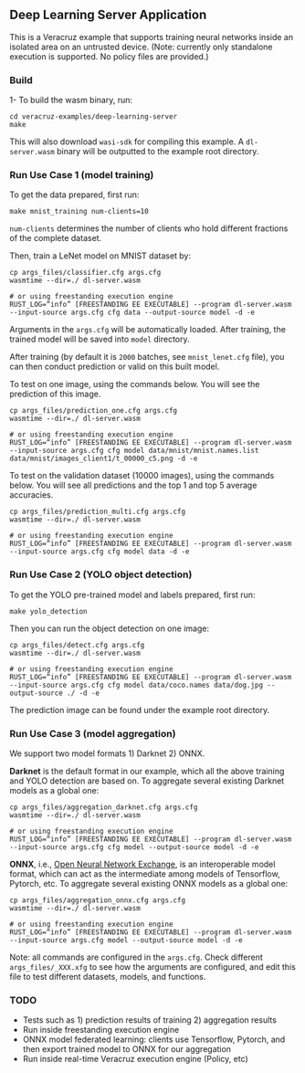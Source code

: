 ## Deep Learning Server Application

This is a Veracruz example that supports training neural networks inside an isolated area on an untrusted device.
(Note: currently only standalone execution is supported. No policy files are provided.)


### Build

1- To build the wasm binary, run:
```
cd veracruz-examples/deep-learning-server
make
```
This will also download `wasi-sdk` for compiling this example. A `dl-server.wasm` binary will be outputted to the example root directory.


### Run Use Case  1 (model training)

To get the data prepared, first run:
```
make mnist_training num-clients=10
```
`num-clients` determines the number of clients who hold different fractions of the complete dataset.

Then, train a LeNet model on MNIST dataset by:
```
cp args_files/classifier.cfg args.cfg
wasmtime --dir=./ dl-server.wasm

# or using freestanding execution engine
RUST_LOG=“info” [FREESTANDING EE EXECUTABLE] --program dl-server.wasm --input-source args.cfg cfg data --output-source model -d -e
```

Arguments in the `args.cfg` will be automatically loaded. After training, the trained model will be saved into `model` directory.

After training (by default it is `2000` batches, see `mnist_lenet.cfg` file), you can then conduct prediction or valid on this built model.

To test on one image, using the commands below. You will see the prediction of this image.
```
cp args_files/prediction_one.cfg args.cfg
wasmtime --dir=./ dl-server.wasm

# or using freestanding execution engine
RUST_LOG=“info” [FREESTANDING EE EXECUTABLE] --program dl-server.wasm --input-source args.cfg cfg model data/mnist/mnist.names.list data/mnist/images_client1/t_00000_c5.png -d -e
```

To test on the validation dataset (10000 images), using the commands below. You will see all predictions and the top 1 and top 5 average accuracies.
```
cp args_files/prediction_multi.cfg args.cfg
wasmtime --dir=./ dl-server.wasm

# or using freestanding execution engine
RUST_LOG=“info” [FREESTANDING EE EXECUTABLE] --program dl-server.wasm --input-source args.cfg cfg model data -d -e
```


### Run Use Case 2 (YOLO object detection)

To get the YOLO pre-trained model and labels prepared, first run:
```
make yolo_detection
```

Then you can run the object detection on one image:
```
cp args_files/detect.cfg args.cfg
wasmtime --dir=./ dl-server.wasm

# or using freestanding execution engine
RUST_LOG=“info” [FREESTANDING EE EXECUTABLE] --program dl-server.wasm --input-source args.cfg cfg model data/coco.names data/dog.jpg --output-source ./ -d -e
```

The prediction image can be found under the example root directory.


### Run Use Case 3 (model aggregation)

We support two model formats 1) Darknet 2) ONNX.

**Darknet** is the default format in our example, which all the above training and YOLO detection are based on.
To aggregate several existing Darknet models as a global one:
```
cp args_files/aggregation_darknet.cfg args.cfg
wasmtime --dir=./ dl-server.wasm

# or using freestanding execution engine
RUST_LOG=“info” [FREESTANDING EE EXECUTABLE] --program dl-server.wasm --input-source args.cfg cfg model --output-source model -d -e
```

**ONNX**, i.e., [Open Neural Network Exchange](https://onnx.ai/), is an interoperable model format, which can act as the intermediate among models of Tensorflow, Pytorch, etc.
To aggregate several existing ONNX models as a global one:
```
cp args_files/aggregation_onnx.cfg args.cfg
wasmtime --dir=./ dl-server.wasm

# or using freestanding execution engine
RUST_LOG=“info” [FREESTANDING EE EXECUTABLE] --program dl-server.wasm --input-source args.cfg model --output-source model -d -e
```


Note: all commands are configured in the `args.cfg`. Check different `args_files/_XXX.xfg` to see how the arguments are configured, and edit this file to test different datasets, models, and functions.


### TODO
- Tests such as 1) prediction results of training 2) aggregation results
- Run inside freestanding execution engine
- ONNX model federated learning: clients use Tensorflow, Pytorch, and then export trained model to ONNX for our aggregation
- Run inside real-time Veracruz execution engine (Policy, etc)